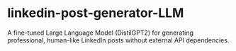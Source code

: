 # linkedin-post-generator-LLM
A fine-tuned Large Language Model (DistilGPT2) for generating professional, human-like LinkedIn posts without external API dependencies.
